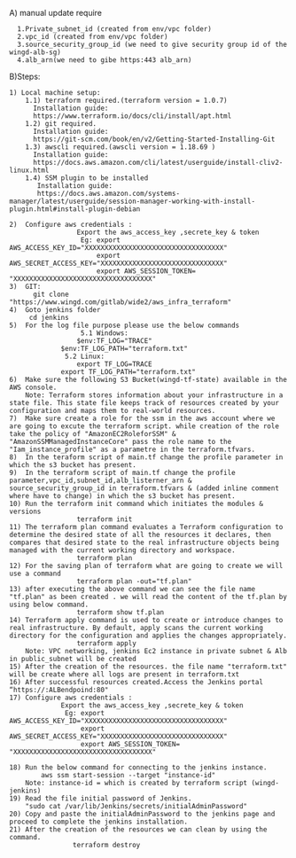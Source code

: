 A) manual update require

      1.Private_subnet_id (created from env/vpc folder)
	  2.vpc_id (created from env/vpc folder)
	  3.source_security_group_id (we need to give security group id of the wingd-alb-sg)
	  4.alb_arn(we need to gibe https:443 alb_arn)
B)Steps:

    1) Local machine setup:
        1.1) terraform required.(terraform version = 1.0.7)
          Installation guide:
          https://www.terraform.io/docs/cli/install/apt.html
        1.2) git required.
	      Installation guide:
	      https://git-scm.com/book/en/v2/Getting-Started-Installing-Git
        1.3) awscli required.(awscli version = 1.18.69 )
          Installation guide:
          https://docs.aws.amazon.com/cli/latest/userguide/install-cliv2-linux.html
        1.4) SSM plugin to be installed
           Installation guide:
           https://docs.aws.amazon.com/systems-manager/latest/userguide/session-manager-working-with-install-plugin.html#install-plugin-debian
		
    2)  Configure aws credentials : 
                     Export the aws_access_key ,secrete_key & token 
                      Eg: export AWS_ACCESS_KEY_ID="XXXXXXXXXXXXXXXXXXXXXXXXXXXXXXXXXXX"
                          export AWS_SECRET_ACCESS_KEY="XXXXXXXXXXXXXXXXXXXXXXXXXXXXXXX"
                          export AWS_SESSION_TOKEN= "XXXXXXXXXXXXXXXXXXXXXXXXXXXXXXXXXXX"
    3)  GIT: 
          git clone "https://www.wingd.com/gitlab/wide2/aws_infra_terraform"  
    4)  Goto jenkins folder
         cd jenkins
    5)  For the log file purpose please use the below commands
                      5.1 Windows:
		             $env:TF_LOG="TRACE"
			     $env:TF_LOG_PATH="terraform.txt" 
		          5.2 Linux:
		             export TF_LOG=TRACE
			     export TF_LOG_PATH="terraform.txt"
    6)  Make sure the following S3 Bucket(wingd-tf-state) available in the AWS console.
        Note: Terraform stores information about your infrastructure in a state file. This state file keeps track of resources created by your configuration and maps them to real-world resources.
    7)  Make sure create a role for the ssm in the aws account where we are going to excute the terraform script. while creation of the role take the policy of "AmazonEC2RoleforSSM" & "AmazonSSMManagedInstanceCore" pass the role name to the "Iam_instance_profile" as a parametre in the terraform.tfvars.
    8)  In the teraform script of main.tf change the profile parameter in which the s3 bucket has present.
    9)  In the terraform script of main.tf change the profile parameter,vpc_id,subnet_id,alb_listerner_arn & source_security_group_id in terraform.tfvars & (added inline comment where have to change) in which the s3 bucket has present.
    10) Run the terraform init command which initiates the modules & versions 
                     terraform init
    11) The terraform plan command evaluates a Terraform configuration to determine the desired state of all the resources it declares, then compares that desired state to the real infrastructure objects being managed with the current working directory and workspace.
                     terraform plan
    12) For the saving plan of terraform what are going to create we will use a command
                     terraform plan -out="tf.plan"
    13) after executing the above command we can see the file name "tf.plan" as been created . we will read the content of the tf.plan by using below command.
                     terraform show tf.plan 
    14) Terraform apply command is used to create or introduce changes to real infrastructure. By default, apply scans the current working directory for the configuration and applies the changes appropriately.
                     terraform apply
        Note: VPC networking, jenkins Ec2 instance in private subnet & Alb in public_subnet will be created
    15) After the creation of the resources. the file name "terraform.txt" will be create where all logs are present in terraform.txt
    16) After successful resources created.Access the Jenkins portal “https://:ALBendpoind:80"
    17) Configure aws credentials : 
                 Export the aws_access_key ,secrete_key & token 
                  Eg: export AWS_ACCESS_KEY_ID="XXXXXXXXXXXXXXXXXXXXXXXXXXXXXXXXXXX"
                      export AWS_SECRET_ACCESS_KEY="XXXXXXXXXXXXXXXXXXXXXXXXXXXXXXX"
                      export AWS_SESSION_TOKEN= "XXXXXXXXXXXXXXXXXXXXXXXXXXXXXXXXXXX"

    18) Run the below command for connecting to the jenkins instance.
            aws ssm start-session --target "instance-id" 
	    Note: instance-id = which is created by terraform script (wingd-jenkins)
    19) Read the file initial password of Jenkins.
        "sudo cat /var/lib/Jenkins/secrets/initialAdminPassword"
    20) Copy and paste the initialAdminPassword to the jenkins page and proceed to complete the jenkins installation.
    21) After the creation of the resources we can clean by using the command.
                    terraform destroy
